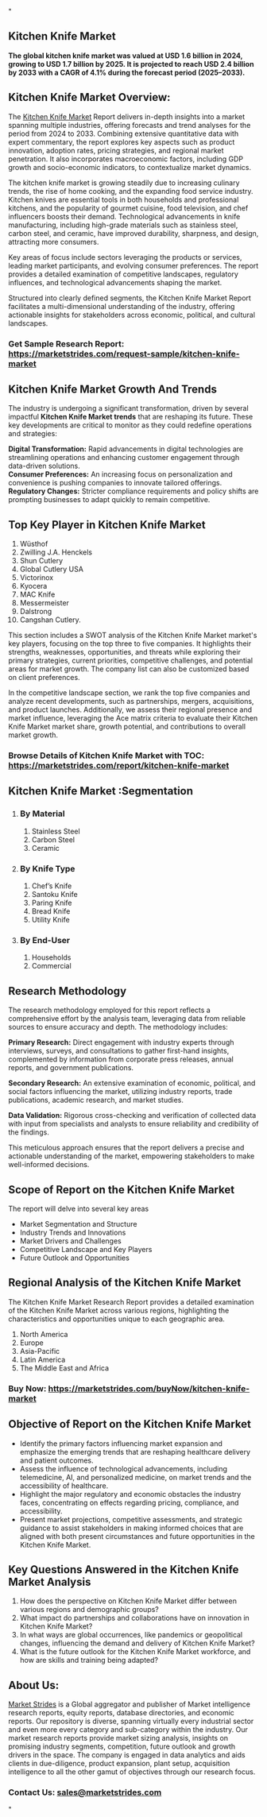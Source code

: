 <p>"</p>
<h2>Kitchen Knife Market</h2>
<p><strong>The global kitchen knife market was valued at&nbsp;USD 1.6 billion in 2024, growing to&nbsp;USD 1.7 billion by 2025. It is projected to reach&nbsp;USD 2.4 billion by 2033&nbsp;with a&nbsp;CAGR of 4.1%&nbsp;during the forecast period (2025&ndash;2033).</strong></p>
<h2>Kitchen Knife Market Overview:</h2>
<p>The <a href="https://marketstrides.com/report/kitchen-knife-market">Kitchen Knife Market</a><strong>&nbsp;</strong>Report delivers in-depth insights into a market spanning multiple industries, offering forecasts and trend analyses for the period from 2024 to 2033. Combining extensive quantitative data with expert commentary, the report explores key aspects such as product innovation, adoption rates, pricing strategies, and regional market penetration. It also incorporates macroeconomic factors, including GDP growth and socio-economic indicators, to contextualize market dynamics.</p>
<p>The kitchen knife market is growing steadily due to increasing culinary trends, the rise of home cooking, and the expanding food service industry. Kitchen knives are essential tools in both households and professional kitchens, and the popularity of gourmet cuisine, food television, and chef influencers boosts their demand. Technological advancements in knife manufacturing, including high-grade materials such as stainless steel, carbon steel, and ceramic, have improved durability, sharpness, and design, attracting more consumers.</p>
<p>Key areas of focus include sectors leveraging the products or services, leading market participants, and evolving consumer preferences. The report provides a detailed examination of competitive landscapes, regulatory influences, and technological advancements shaping the market.</p>
<p>Structured into clearly defined segments, the&nbsp;Kitchen Knife Market Report facilitates a multi-dimensional understanding of the industry, offering actionable insights for stakeholders across economic, political, and cultural landscapes.</p>
<h3><strong>Get Sample Research Report:</strong> <a href="https://marketstrides.com/request-sample/kitchen-knife-market">https://marketstrides.com/request-sample/kitchen-knife-market</a></h3>
<h2>Kitchen Knife Market Growth And Trends</h2>
<p>The industry is undergoing a significant transformation, driven by several impactful <strong>Kitchen Knife Market trends</strong>&nbsp;that are reshaping its future. These key developments are critical to monitor as they could redefine operations and strategies:</p>
<p><strong>Digital Transformation:</strong> Rapid advancements in digital technologies are streamlining operations and enhancing customer engagement through data-driven solutions.<br /><strong>Consumer Preferences:</strong> An increasing focus on personalization and convenience is pushing companies to innovate tailored offerings.<br /><strong>Regulatory Changes:</strong> Stricter compliance requirements and policy shifts are prompting businesses to adapt quickly to remain competitive.</p>
<h2>Top Key Player in Kitchen Knife Market</h2>
<ol>
<li>W&uuml;sthof</li>
<li>Zwilling J.A. Henckels</li>
<li>Shun Cutlery</li>
<li>Global Cutlery USA</li>
<li>Victorinox</li>
<li>Kyocera</li>
<li>MAC Knife</li>
<li>Messermeister</li>
<li>Dalstrong</li>
<li>Cangshan Cutlery.</li>
</ol>
<p>This section includes a SWOT analysis of the Kitchen Knife Market market's key players, focusing on the top three to five companies. It highlights their strengths, weaknesses, opportunities, and threats while exploring their primary strategies, current priorities, competitive challenges, and potential areas for market growth. The company list can also be customized based on client preferences.</p>
<p>In the competitive landscape section, we rank the top five companies and analyze recent developments, such as partnerships, mergers, acquisitions, and product launches. Additionally, we assess their regional presence and market influence, leveraging the Ace matrix criteria to evaluate their Kitchen Knife Market market share, growth potential, and contributions to overall market growth.</p>
<h3><strong>Browse Details of Kitchen Knife Market with TOC:</strong> <a href="https://marketstrides.com/report/kitchen-knife-market">https://marketstrides.com/report/kitchen-knife-market</a></h3>
<h2>Kitchen Knife Market :Segmentation</h2>
<ol>
<li>
<h3>By Material</h3>
<ol>
<li>Stainless Steel</li>
<li>Carbon Steel</li>
<li>Ceramic</li>
</ol>
</li>
<li>
<h3>By Knife Type</h3>
<ol>
<li>Chef&rsquo;s Knife</li>
<li>Santoku Knife</li>
<li>Paring Knife</li>
<li>Bread Knife</li>
<li>Utility Knife</li>
</ol>
</li>
<li>
<h3>By End-User</h3>
<ol>
<li>Households</li>
<li>Commercial</li>
</ol>
</li>
</ol>
<h2>Research Methodology</h2>
<p>The research methodology employed for this report reflects a comprehensive effort by the analysis team, leveraging data from reliable sources to ensure accuracy and depth. The methodology includes:</p>
<p><strong>Primary Research:</strong> Direct engagement with industry experts through interviews, surveys, and consultations to gather first-hand insights, complemented by information from corporate press releases, annual reports, and government publications.</p>
<p><strong>Secondary Research:</strong> An extensive examination of economic, political, and social factors influencing the market, utilizing industry reports, trade publications, academic research, and market studies.</p>
<p><strong>Data Validation:</strong> Rigorous cross-checking and verification of collected data with input from specialists and analysts to ensure reliability and credibility of the findings.</p>
<p>This meticulous approach ensures that the report delivers a precise and actionable understanding of the market, empowering stakeholders to make well-informed decisions.</p>
<h2>Scope of Report on the Kitchen Knife Market</h2>
<p>The report will delve into several key areas</p>
<ul>
<li>Market Segmentation and Structure</li>
<li>Industry Trends and Innovations</li>
<li>Market Drivers and Challenges</li>
<li>Competitive Landscape and Key Players</li>
<li>Future Outlook and Opportunities</li>
</ul>
<h2>Regional Analysis of the Kitchen Knife Market</h2>
<p>The Kitchen Knife Market Research Report provides a detailed examination of the Kitchen Knife Market across various regions, highlighting the characteristics and opportunities unique to each geographic area.</p>
<ol>
<li>North America</li>
<li>Europe</li>
<li>Asia-Pacific</li>
<li>Latin America</li>
<li>The Middle East and Africa</li>
</ol>
<h3><strong>Buy Now:&nbsp;<a href="https://marketstrides.com/buyNow/kitchen-knife-market">https://marketstrides.com/buyNow/kitchen-knife-market</a></strong></h3>
<h2><strong>Objective of Report on the Kitchen Knife Market</strong></h2>
<ul>
<li>Identify the primary factors influencing market expansion and emphasize the emerging trends that are reshaping healthcare delivery and patient outcomes.</li>
<li>Assess the influence of technological advancements, including telemedicine, AI, and personalized medicine, on market trends and the accessibility of healthcare.</li>
<li>Highlight the major regulatory and economic obstacles the industry faces, concentrating on effects regarding pricing, compliance, and accessibility.</li>
<li>Present market projections, competitive assessments, and strategic guidance to assist stakeholders in making informed choices that are aligned with both present circumstances and future opportunities in the Kitchen Knife Market.</li>
</ul>
<h2>Key Questions Answered in the&nbsp;Kitchen Knife Market&nbsp;Analysis</h2>
<ol>
<li>How does the perspective on Kitchen Knife Market differ between various regions and demographic groups?</li>
<li>What impact do partnerships and collaborations have on innovation in Kitchen Knife Market?</li>
<li>In what ways are global occurrences, like pandemics or geopolitical changes, influencing the demand and delivery of Kitchen Knife Market?</li>
<li>What is the future outlook for the Kitchen Knife Market workforce, and how are skills and training being adapted?</li>
</ol>
<h2>About Us:</h2>
<p><a href="https://marketstrides.com/">Market Strides</a> is a Global aggregator and publisher of Market intelligence research reports, equity reports, database directories, and economic reports. Our repository is diverse, spanning virtually every industrial sector and even more every category and sub-category within the industry. Our market research reports provide market sizing analysis, insights on promising industry segments, competition, future outlook and growth drivers in the space. The company is engaged in data analytics and aids clients in due-diligence, product expansion, plant setup, acquisition intelligence to all the other gamut of objectives through our research focus.</p>
<h3><strong>Contact Us: <a href="mailto:sales@marketstrides.com">sales@marketstrides.com</a></strong></h3>
<p>"</p>
